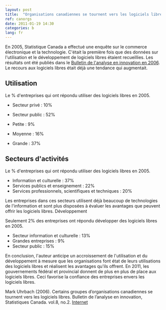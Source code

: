 ```yaml
---
layout: post
title:  "Organisations canadiennes se tournent vers les logiciels libres"
ref: canorgs
date: 2011-01-19 14:30
categories: b
lang: fr
---
```


En 2005, Statistique Canada a effectué une enquête sur le commerce électronique et la technologie. C'était la première fois que des données sur l'utilisation et le développement de logiciels libres étaient recueillies. Les résultats ont été publiés dans le [Bulletin de l'analyse en innovation en 2006](http://www.statcan.gc.ca/cgi-bin/af-fdr.cgi?l=fra&loc=http://www.statcan.gc.ca/pub/88-003-x/88-003-x2006002-fra.pdf&t=Bulletin%20de%20l%27analyse%20en%20innovation). Le recours aux logiciels libres était déjà une tendance qui augmentait.

## Utilisation
Le % d'entreprises qui ont répondu utiliser des logiciels libres en 2005.
- Secteur privé : 10%
- Secteur public : 52% 

- Petite : 9%
- Moyenne : 16%
- Grande : 37% 

## Secteurs d'activités
Le % d'entreprises qui ont répondu utiliser des logiciels libres en 2005.
- Information et culturelle : 37%
- Services publics et enseignement : 22%
- Services professionnels, scientifiques et techniques : 20% 

Les entreprises dans ces secteurs utilisent déjà beaucoup de technologies de l'information et sont plus disposées à évaluer les avantages que peuvent offrir les logiciels libres.
Développement

Seulement 2% des entreprises ont répondu développer des logiciels libres en 2005.
- Secteur information et culturelle : 13%
- Grandes entreprises : 9%
- Secteur public : 15% 

En conclusion, l'auteur anticipe un accroissement de l'utilisation et du développement à mesure que les organisations font état de leurs utilisations des logiciels libres et réalisent les avantages qu'ils offrent. En 2011, les gouvernements fédéral et provincial donnent de plus en plus de place aux logiciels libres. Ceci favorise la confiance des entreprises envers les logiciels libres.

Mark Uhrbach (2006). Certains groupes d’organisations canadiennes se tournent vers les logiciels libres. Bulletin de l’analyse en innovation, Statistiques Canada. vol.8, no.2. [Internet](http://www.statcan.gc.ca/cgi-bin/af-fdr.cgi?l=fra&loc=http://www.statcan.gc.ca/pub/88-003-x/88-003-x2006002-fra.pdf&t=Bulletin%20de%20l%27analyse%20en%20innovation)
